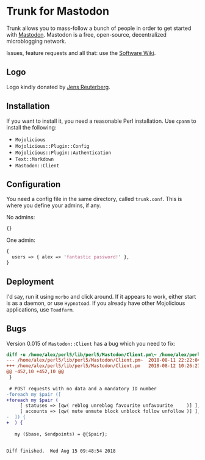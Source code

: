 # Trunk for Mastodon

Trunk allows you to mass-follow a bunch of people in order to get
started with [Mastodon](https://joinmastodon.org/). Mastodon is a
free, open-source, decentralized microblogging network.

Issues, feature requests and all that: use the
[Software Wiki](https://alexschroeder.ch/software/Trunk).

## Logo

Logo kindly donated by [Jens Reuterberg](https://www.ohyran.se/).

## Installation

If you want to install it, you need a reasonable Perl installation. Use `cpanm` to install the following:

- `Mojolicious`
- `Mojolicious::Plugin::Config`
- `Mojolicious::Plugin::Authentication`
- `Text::Markdown`
- `Mastodon::Client`

## Configuration

You need a config file in the same directory, called `trunk.conf`.
This is where you define your admins, if any.

No admins:

```perl
{}
```

One admin:

```perl
{
  users => { alex => 'fantastic password!' },
}
```

## Deployment

I'd say, run it using `morbo` and click around. If it appears to work,
either start is as a daemon, or use `Hypnotoad`. If you already have
other Mojolicious applications, use `Toadfarm`.

## Bugs

Version 0.015 of `Mastodon::Client` has a bug which you need to fix:

```diff
diff -u /home/alex/perl5/lib/perl5/Mastodon/Client.pm\~ /home/alex/perl5/lib/perl5/Mastodon/Client.pm
--- /home/alex/perl5/lib/perl5/Mastodon/Client.pm~	2018-08-11 22:22:04.294122849 +0200
+++ /home/alex/perl5/lib/perl5/Mastodon/Client.pm	2018-08-12 10:26:27.282692089 +0200
@@ -452,10 +452,10 @@
 }
 
 # POST requests with no data and a mandatory ID number
-foreach my $pair ([
+foreach my $pair (
     [ statuses => [qw( reblog unreblog favourite unfavourite     )] ],
     [ accounts => [qw( mute unmute block unblock follow unfollow )] ],
-  ]) {
+  ) {
 
   my ($base, $endpoints) = @{$pair};
 

Diff finished.  Wed Aug 15 09:48:54 2018
```
